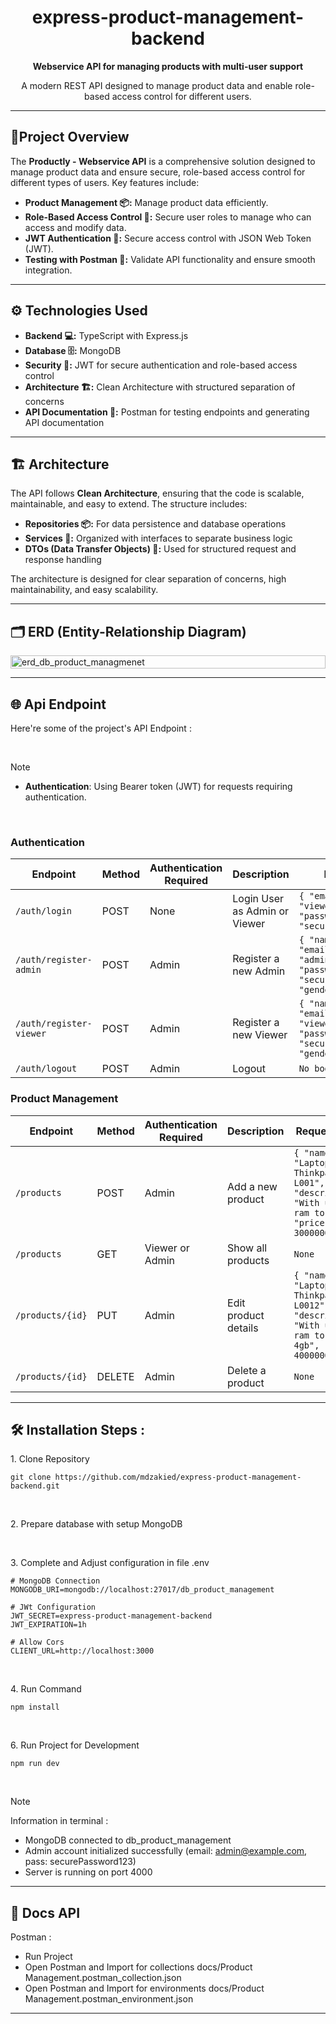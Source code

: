 <h1 align="center" id="title">express-product-management-backend</h1>

<p align="center">
  <strong>Webservice API for managing products with multi-user support</strong>
</p>

<p align="center">
  A modern REST API designed to manage product data and enable role-based access control for different users.
</p>

---

## 🌟Project Overview 

The **Productly - Webservice API** is a comprehensive solution designed to manage product data and ensure secure, role-based access control for different types of users. Key features include:

- **Product Management 📦:** Manage product data efficiently.
- **Role-Based Access Control 🔐:** Secure user roles to manage who can access and modify data.
- **JWT Authentication 💼:** Secure access control with JSON Web Token (JWT).
- **Testing with Postman 🧪:** Validate API functionality and ensure smooth integration.

---

## ⚙️ Technologies Used 

- **Backend 💻:** TypeScript with Express.js
- **Database 🗄️:** MongoDB
- **Security 🔐:** JWT for secure authentication and role-based access control
- **Architecture 🏗️:** Clean Architecture with structured separation of concerns
- **API Documentation 📜:** Postman for testing endpoints and generating API documentation

---

## 🏗️ Architecture 

The API follows **Clean Architecture**, ensuring that the code is scalable, maintainable, and easy to extend. The structure includes:

- **Repositories 📦:** For data persistence and database operations
- **Services 🔄:** Organized with interfaces to separate business logic
- **DTOs (Data Transfer Objects) 📝:** Used for structured request and response handling

The architecture is designed for clear separation of concerns, high maintainability, and easy scalability.

---

<h2>🗂️ ERD (Entity-Relationship Diagram)</h2>

<div style="display: flex; justify-content: center;">
<img width="100%" alt="erd_db_product_managmenet" src="https://github.com/user-attachments/assets/b952c2b3-2eaa-44cc-8ea5-3667129e7baf">
</div>

---

<h2>🌐 Api Endpoint</h2>

Here're some of the project's API Endpoint :

<br />

> [!NOTE]  
> * **Authentication**: Using Bearer token (JWT) for requests requiring authentication.

<br />

<h3>Authentication</h3>

| Endpoint                     | Method | Authentication Required | Description                                    | Request Body                                                                                  |
|------------------------------|--------|-------------------------|------------------------------------------------|------------------------------------------------------------------------------------------------|
| `/auth/login`                 | POST   | None                    | Login User as Admin or Viewer                 | `{ "email": "viewer@example.com", "password": "securePassword123" }`                              |
| `/auth/register-admin`        | POST   | Admin                   | Register a new Admin                          | `{ "name": "AdminNew", "email": "adminNew@example.com", "password": "securePassword123", "gender": "Male" }` |
| `/auth/register-viewer`       | POST   | Admin                   | Register a new Viewer                         | `{ "name": "Viewer", "email": "viewer@example.com", "password": "securePassword123", "gender": "Female" }` |
| `/auth/logout`                | POST   | Admin                   | Logout                                        | `No body`                                                                                       |

<h3>Product Management</h3>

| Endpoint                     | Method | Authentication Required | Description                                       | Request Body                                                                                  | Query Parameters           |
|------------------------------|--------|-------------------------|---------------------------------------------------|------------------------------------------------------------------------------------------------|----------------------------|
| `/products`                   | POST   | Admin                   | Add a new product                                | `{ "name": "Laptop Thinkpad L001", "description": "With upgrade ram to 12gb", "price": 3000000 }`  | None                       |
| `/products`                   | GET    | Viewer or Admin          | Show all products                               | `None`                                                                                           | 'name=Laptop&price=40&page=2&size=1&sort=name&direction=asc'  |
| `/products/{id}`             | PUT    | Admin                   | Edit product details                            | `{ "name": "Laptop Thinkpad L0012", "description": "With upgrade ram to 12gb + 4gb", "price": 4000000 }` | None                       |
| `/products/{id}`              | DELETE | Admin                   | Delete a product                                | `None`                                                                                           | None                       |

---
  
<h2>🛠️ Installation Steps :</h2>

<p>1. Clone Repository</p>

```
git clone https://github.com/mdzakied/express-product-management-backend.git
```

<br />
<p>2. Prepare database with setup MongoDB </p>

<br />
<p>3. Complete and Adjust configuration in file .env</p>

```
# MongoDB Connection
MONGODB_URI=mongodb://localhost:27017/db_product_management

# JWt Configuration
JWT_SECRET=express-product-management-backend
JWT_EXPIRATION=1h

# Allow Cors
CLIENT_URL=http://localhost:3000
```

<br />
<p>4. Run Command</p>

```
npm install
```

<br />
<p>6. Run Project for Development</p>

```
npm run dev 
```

<br />

> [!NOTE]
> Information in terminal :
> * MongoDB connected to db_product_management
> * Admin account initialized successfully (email: admin@example.com, pass: securePassword123)
> * Server is running on port 4000

---

<h2>📃 Docs API</h2>
  
Postman :
* Run Project
* Open Postman and Import for collections docs/Product Management.postman_collection.json
* Open Postman and Import for environments docs/Product Management.postman_environment.json

---
